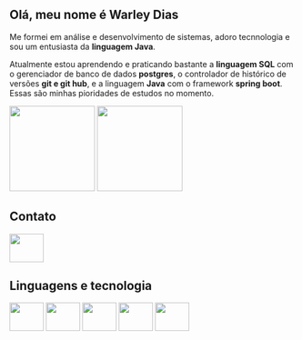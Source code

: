 ## Olá, meu nome é Warley Dias
Me formei em análise e desenvolvimento de sistemas, adoro tecnnologia e sou um entusiasta da **linguagem Java**. 

Atualmente estou aprendendo e praticando bastante a **linguagem SQL** com o gerenciador de banco de dados **postgres**, o controlador de histórico de versões **git e git hub**, e a linguagem **Java** com o framework **spring boot**. Essas são minhas pioridades de estudos no momento.
  
<div>
<img height = "150em" src="https://github-readme-stats.vercel.app/api?username=wwddnn&theme=catppuccin_latte">

<img height = "150em" src="https://github-readme-stats.vercel.app/api/top-langs/?username=wwddnn&layout=compact">

</div>


## Contato
<a href= "https://www.linkedin.com/in/warley-dias/ ">

<img src="https://cdn.jsdelivr.net/gh/devicons/devicon/icons/linkedin/linkedin-original-wordmark.svg" align="center" height="50" width="60">

</a>


## Linguagens e tecnologia
<div>

<img src="https://cdn.jsdelivr.net/gh/devicons/devicon/icons/java/java-original-wordmark.svg" align="center" height="50" width="60">
<img src="https://cdn.jsdelivr.net/gh/devicons/devicon/icons/spring/spring-original-wordmark.svg" align="center" height="50" width="60">
<img src="https://cdn.jsdelivr.net/gh/devicons/devicon@latest/icons/postgresql/postgresql-plain-wordmark.svg" align="center" height="50" width="60">
<img src="https://cdn.jsdelivr.net/gh/devicons/devicon@latest/icons/git/git-original-wordmark.svg" align="center" height="50" width="60">
<img src="https://cdn.jsdelivr.net/gh/devicons/devicon@latest/icons/github/github-original-wordmark.svg" align="center" height="50" width="60">


</div>

